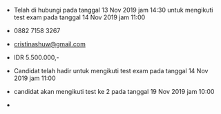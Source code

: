 - Telah di hubungi pada tanggal 13 Nov 2019 jam 14:30 untuk mengikuti test exam pada tanggal 14 Nov 2019 jam 11:00

- 0882 7158 3267

- cristinashuw@gmail.com

- IDR 5.500.000,-

- Candidat telah hadir untuk mengikuti test exam pada tanggal 14 Nov 2019 jam 11:00 

- candidat akan mengikuti test ke 2 pada tanggal 19 Nov 2019 jam 10:00

- 
